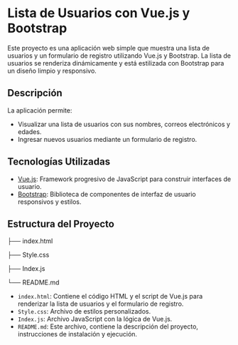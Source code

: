 # Lista de Usuarios con Vue.js y Bootstrap

Este proyecto es una aplicación web simple que muestra una lista de usuarios y un formulario de registro utilizando Vue.js y Bootstrap. 
La lista de usuarios se renderiza dinámicamente y está estilizada con Bootstrap para un diseño limpio y responsivo.

## Descripción

La aplicación permite:
- Visualizar una lista de usuarios con sus nombres, correos electrónicos y edades.
- Ingresar nuevos usuarios mediante un formulario de registro.

## Tecnologías Utilizadas

- [Vue.js](https://vuejs.org/): Framework progresivo de JavaScript para construir interfaces de usuario.
- [Bootstrap](https://getbootstrap.com/): Biblioteca de componentes de interfaz de usuario responsivos y estilos.

## Estructura del Proyecto

├── index.html

├── Style.css

├── Index.js

└── README.md


- `index.html`: Contiene el código HTML y el script de Vue.js para renderizar la lista de usuarios y el formulario de registro.
- `Style.css`: Archivo de estilos personalizados.
- `Index.js`: Archivo JavaScript con la lógica de Vue.js.
- `README.md`: Este archivo, contiene la descripción del proyecto, instrucciones de instalación y ejecución.


